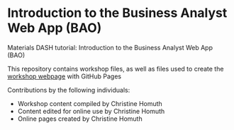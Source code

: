 # Introduction to the Business Analyst Web App (BAO)
Materials DASH tutorial: Introduction to the Business Analyst Web App (BAO) 

This repository contains workshop files, as well as files used to create the [workshop webpage](https://scds.github.io/intro-to-bao/) with GitHub Pages   


Contributions by the following individuals: 
- Workshop content compiled by Christine Homuth
- Content edited for online use by Christine Homuth 
- Online pages created by Christine Homuth
